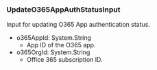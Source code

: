 ### UpdateO365AppAuthStatusInput
Input for updating O365 App authentication status.

- o365AppId: System.String
  - App ID of the O365 app.
- o365OrgId: System.String
  - Office 365 subscription ID.
